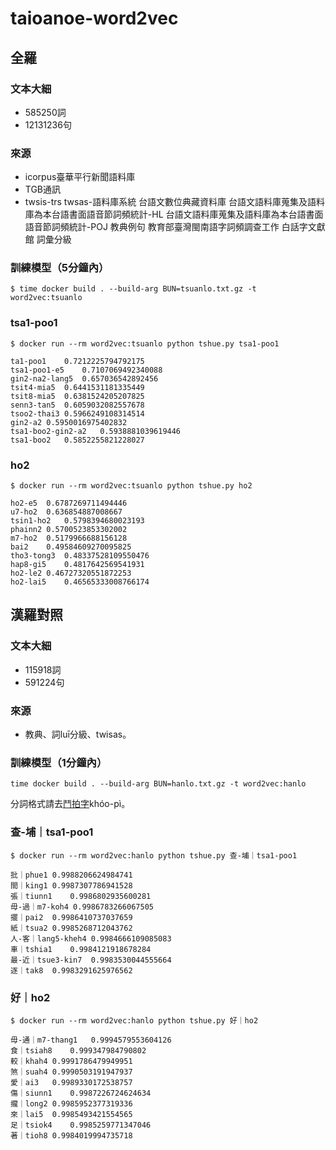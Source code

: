 # taioanoe-word2vec

## 全羅
### 文本大細
- 585250詞
- 12131236句

### 來源
- icorpus臺華平行新聞語料庫
- TGB通訊 
- twsis-trs twsas-語料庫系統 台語文數位典藏資料庫 台語文語料庫蒐集及語料庫為本台語書面語音節詞頻統計-HL 台語文語料庫蒐集及語料庫為本台語書面語音節詞頻統計-POJ 教典例句 教育部臺灣閩南語字詞頻調查工作 白話字文獻館 詞彙分級

### 訓練模型（5分鐘內）
```
$ time docker build . --build-arg BUN=tsuanlo.txt.gz -t word2vec:tsuanlo
```

### tsa1-poo1
`$ docker run --rm word2vec:tsuanlo python tshue.py tsa1-poo1`
```
ta1-poo1	0.7212225794792175
tsa1-poo1-e5	0.7107069492340088
gin2-na2-lang5	0.657036542892456
tsit4-mia5	0.6441531181335449
tsit8-mia5	0.6381524205207825
senn3-tan5	0.6059032082557678
tsoo2-thai3	0.5966249108314514
gin2-a2	0.5950016975402832
tsa1-boo2-gin2-a2	0.5938881039619446
tsa1-boo2	0.5852255821228027
```

### ho2
`$ docker run --rm word2vec:tsuanlo python tshue.py ho2`
```
ho2-e5	0.6787269711494446
u7-ho2	0.636854887008667
tsin1-ho2	0.5798394680023193
phainn2	0.5700523853302002
m7-ho2	0.5179966688156128
bai2	0.49584609270095825
tho3-tong3	0.48337528109550476
hap8-gi5	0.4817642569541931
ho2-le2	0.46727320551872253
ho2-lai5	0.46565333008766174
```



## 漢羅對照

### 文本大細
- 115918詞
- 591224句

### 來源
- 教典、詞luī分級、twisas。


### 訓練模型（1分鐘內）
```
time docker build . --build-arg BUN=hanlo.txt.gz -t word2vec:hanlo
```

分詞格式請去[鬥拍字](https://鬥拍字.意傳.台灣/%E8%AC%9B/%E6%9F%A5%E5%9F%94)khóo-pì。

### 查-埔｜tsa1-poo1
`$ docker run --rm word2vec:hanlo python tshue.py 查-埔｜tsa1-poo1`
```
批｜phue1	0.9988206624984741
間｜king1	0.9987307786941528
張｜tiunn1	0.9986802935600281
毋-過｜m7-koh4	0.9986783266067505
擺｜pai2	0.9986410737037659
紙｜tsua2	0.9985268712043762
人-客｜lang5-kheh4	0.9984666109085083
車｜tshia1	0.9984121918678284
最-近｜tsue3-kin7	0.9983530044555664
逐｜tak8	0.9983291625976562
```

### 好｜ho2
`$ docker run --rm word2vec:hanlo python tshue.py 好｜ho2`
```
毋-通｜m7-thang1	0.9994579553604126
食｜tsiah8	0.999347984790802
較｜khah4	0.9991786479949951
煞｜suah4	0.9990503191947937
愛｜ai3	0.9989330172538757
傷｜siunn1	0.9987226724624634
攏｜long2	0.9985952377319336
來｜lai5	0.9985493421554565
足｜tsiok4	0.9985259771347046
著｜tioh8	0.9984019994735718
```
